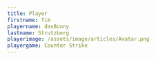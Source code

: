 ```yaml
---
title: Player
firstname: Tim
playername: dasBunny
lastname: Strutzberg
playerimage: /assets/image/articles/Avatar.png
playergame: Counter Strike
---
```


